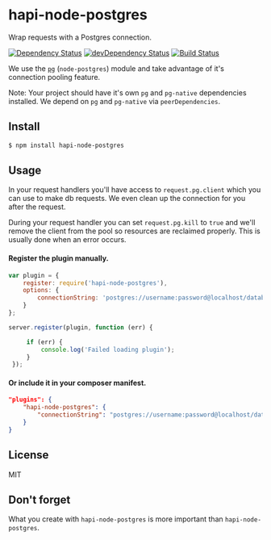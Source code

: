 # hapi-node-postgres

Wrap requests with a Postgres connection.

[![Dependency Status](https://david-dm.org/jedireza/hapi-node-postgres.svg)](https://david-dm.org/jedireza/hapi-node-postgres)
[![devDependency Status](https://david-dm.org/jedireza/hapi-node-postgres/dev-status.svg?theme=shields.io)](https://david-dm.org/jedireza/hapi-node-postgres#info=devDependencies)
[![Build Status](https://travis-ci.org/jedireza/hapi-node-postgres.svg?branch=master)](https://travis-ci.org/jedireza/hapi-node-postgres)

We use the [`pg`](https://github.com/brianc/node-postgres) (`node-postgres`)
module and take advantage of it's connection pooling feature.

Note: Your project should have it's own `pg` and `pg-native` dependencies
installed.  We depend on `pg` and `pg-native` via `peerDependencies`.


## Install

```bash
$ npm install hapi-node-postgres
```


## Usage

In your request handlers you'll have access to `request.pg.client` which you
can use to make db requests. We even clean up the connection for you after the
request.

During your request handler you can set `request.pg.kill` to `true` and we'll
remove the client from the pool so resources are reclaimed properly. This is
usually done when an error occurs.


#### Register the plugin manually.

```js
var plugin = {
    register: require('hapi-node-postgres'),
    options: {
        connectionString: 'postgres://username:password@localhost/database'
    }
};

server.register(plugin, function (err) {

     if (err) {
         console.log('Failed loading plugin');
     }
 });
```

#### Or include it in your composer manifest.

```json
"plugins": {
    "hapi-node-postgres": {
        "connectionString": "postgres://username:password@localhost/database"
    }
}
```


## License

MIT


## Don't forget

What you create with `hapi-node-postgres` is more important than `hapi-node-postgres`.
